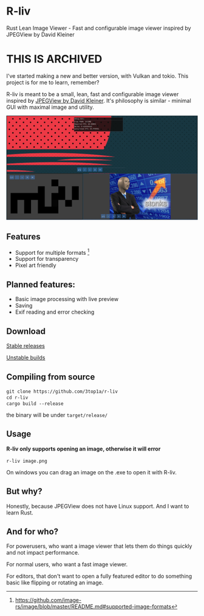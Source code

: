 # R-liv
Rust Lean Image Viewer - Fast and configurable image viewer inspired by JPEGView by David Kleiner

# THIS IS ARCHIVED
I've started making a new and better version, with Vulkan and tokio. This project is for me to learn, remember?

R-liv is meant to be a small, lean, fast and configurable image viewer inspired by [JPEGView by David Kleiner](https://sourceforge.net/projects/jpegview/).
It's philosophy is similar - minimal GUI with maximal image and utility.

![Screenshot](screenshot.png)

## Features

- Support for multiple formats [^1]
- Support for transparency
- Pixel art friendly

## Planned features:

- Basic image processing with live preview
- Saving
- Exif reading and error checking

## Download

[Stable releases](https://github.com/3top1a/r-liv/releases)

[Unstable builds](https://github.com/3top1a/r-liv/actions)

## Compiling from source

```
git clone https://github.com/3top1a/r-liv
cd r-liv
cargo build --release
```

the binary will be under `target/release/`

## Usage

**R-liv only supports opening an image, otherwise it will error**

`r-liv image.png`

On windows you can drag an image on the .exe to open it with R-liv.

## But why?

Honestly, because JPEGView does not have Linux support.
And I want to learn Rust.

## And for who?

For powerusers, who want a image viewer that lets them do things quickly and not impact performance.

For normal users, who want a fast image viewer.

For editors, that don't want to open a fully featured editor to do something basic like flipping or rotating an image.

[^1]: https://github.com/image-rs/image/blob/master/README.md#supported-image-formats
